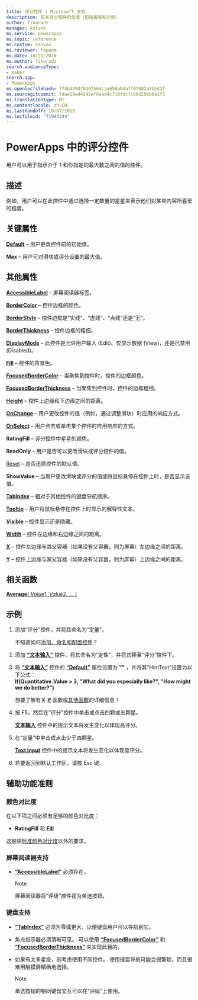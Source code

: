 ```yaml
---
title: 评分控件 | Microsoft 文档
description: 有关评分控件的信息（包括属性和示例）
author: fikaradz
manager: kvivek
ms.service: powerapps
ms.topic: reference
ms.custom: canvas
ms.reviewer: tapanm
ms.date: 10/25/2016
ms.author: fikaradz
search.audienceType:
- maker
search.app:
- PowerApps
ms.openlocfilehash: 774b5294f9d03564caa658a04aff0f682a7bb43f
ms.sourcegitcommit: 7dae19a44247ef6aad4c718fdc7c68d298b0a1f3
ms.translationtype: MT
ms.contentlocale: zh-CN
ms.lasthandoff: 10/07/2019
ms.locfileid: "71993344"
---
```

# <a name="rating-control-in-powerapps"></a>PowerApps 中的评分控件
用户可以用于指示介于 1 和你指定的最大数之间的值的控件。

## <a name="description"></a>描述
例如，用户可以在此控件中通过选择一定数量的星星来表示他们对某些内容所喜爱的程度。

## <a name="key-properties"></a>关键属性
**[Default](properties-core.md)** – 用户更改控件前的初始值。

**Max** – 用户可对滑块或评分设置的最大值。

## <a name="additional-properties"></a>其他属性
**[AccessibleLabel](properties-accessibility.md)** – 屏幕阅读器标签。

**[BorderColor](properties-color-border.md)** – 控件边框的颜色。

**[BorderStyle](properties-color-border.md)** – 控件边框是“实线”、“虚线”、“点线”还是“无”。

**[BorderThickness](properties-color-border.md)** – 控件边框的粗细。

**[DisplayMode](properties-core.md)** – 此控件是允许用户输入 (Edit)、仅显示数据 (View)，还是已禁用 (Disabled)。

**[Fill](properties-color-border.md)** – 控件的背景色。

**[FocusedBorderColor](properties-color-border.md)** – 当聚焦到控件时，控件的边框颜色。

**[FocusedBorderThickness](properties-color-border.md)** – 当聚焦到控件时，控件的边框粗细。

**[Height](properties-size-location.md)** – 控件上边缘和下边缘之间的距离。

**[OnChange](properties-core.md)** – 用户更改控件的值（例如，通过调整滑块）时应用的响应方式。

**[OnSelect](properties-core.md)** – 用户点击或单击某个控件时应用响应的方式。

**RatingFill** – 评分控件中星星的颜色。

**ReadOnly** – 用户是否可以更改滑块或评分控件的值。

[Reset](properties-core.md) – 是否还原控件的默认值。

**ShowValue** – 当用户更改滑块或评分的值或将鼠标悬停在控件上时，是否显示该值。

**[TabIndex](properties-accessibility.md)** – 相对于其他控件的键盘导航顺序。

**[Tooltip](properties-core.md)** – 用户将鼠标悬停在控件上时显示的解释性文本。

**[Visible](properties-core.md)** – 控件显示还是隐藏。

**[Width](properties-size-location.md)** – 控件左边缘和右边缘之间的距离。

**[X](properties-size-location.md)** – 控件左边缘与其父容器（如果没有父容器，则为屏幕）左边缘之间的距离。

**[Y](properties-size-location.md)** – 控件上边缘与其父容器（如果没有父容器，则为屏幕）上边缘之间的距离。

## <a name="related-functions"></a>相关函数
[**Average**( *Value1*, *Value2,* ... )](../functions/function-aggregates.md)

## <a name="example"></a>示例
1. 添加“评分”控件，并将其命名为“定量”。
   
    不知道如何[添加、命名和配置控件](../add-configure-controls.md)？
2. 添加 **[“文本输入”](control-text-input.md)** 控件，将其命名为“定性”，并将其移至“评分”控件下。
3. 将 **[“文本输入”](control-text-input.md)** 控件的 **[“Default”](properties-core.md)** 属性设置为 **""** ，并将其“HintText”设置为以下公式：
   <br>**If(Quantitative.Value > 3, "What did you especially like?", "How might we do better?")**
   
    想要了解有关 **[If](../functions/function-if.md)** 函数或[其他函数](../formula-reference.md)的详细信息？
4. 按 F5，然后在“评分”控件中单击或点击四颗或五颗星。
   
    **[文本输入](control-text-input.md)** 控件中的提示文本将发生变化以体现高评分。
5. 在“定量”中单击或点击少于四颗星。
   
    **[Text input](control-text-input.md)** 控件中的提示文本将发生变化以体现低评分。
6. 若要返回到默认工作区，请按 Esc 键。


## <a name="accessibility-guidelines"></a>辅助功能准则
### <a name="color-contrast"></a>颜色对比度
在以下项之间必须有足够的颜色对比度：
* **RatingFill** 和 **[Fill](properties-color-border.md)**

这是除[标准颜色对比度](../accessible-apps-color.md)以外的要求。

### <a name="screen-reader-support"></a>屏幕阅读器支持
* **[“AccessibleLabel”](properties-accessibility.md)** 必须存在。

    > [!NOTE]
  > 屏幕阅读器将“评级”控件视为单选按钮。

### <a name="keyboard-support"></a>键盘支持
* **[“TabIndex”](properties-accessibility.md)** 必须为零或更大，以便键盘用户可以导航到它。
* 焦点指示器必须清晰可见。 可以使用 **[“FocusedBorderColor”](properties-color-border.md)** 和 **[“FocusedBorderThickness”](properties-color-border.md)** 来实现此目的。
* 如果有太多星级，则考虑使用不同控件。 使用键盘导航可能会很繁琐，而且很难用触摸屏精确地选择。

    > [!NOTE]
  > 单选按钮的相同键盘交互可以在“评级”上使用。
